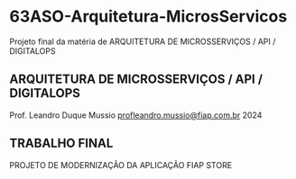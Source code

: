 # 63ASO-Arquitetura-MicrosServicos
Projeto final da matéria de ARQUITETURA DE MICROSSERVIÇOS / API / DIGITALOPS

## ARQUITETURA DE MICROSSERVIÇOS / API / DIGITALOPS 
Prof. Leandro Duque Mussio
profleandro.mussio@fiap.com.br
2024

## TRABALHO FINAL
PROJETO DE MODERNIZAÇÃO DA APLICAÇÃO FIAP STORE
